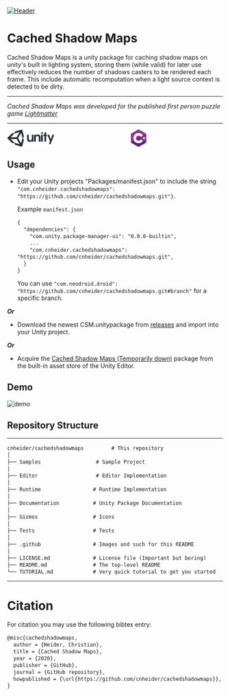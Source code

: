 [![Header](.github/images/header.png)](https://www.lightmattergame.com/)

# Cached Shadow Maps

Cached Shadow Maps is a unity package for caching shadow maps on unity's built in lighting system, storing
 them (while valid) for
 later
 use effectively reduces the number of shadows casters to be rendered each frame. This include
  automatic recomputation when a light source context is detected to be dirty.

---

_Cached Shadow Maps was developed for the published first person
 puzzle game [Lightmatter](https://www.lightmattergame.com/)_

---

<p align="center" width="100%">
  <a href="https://unity3d.com/">
    <img alt="unity" src=".github/images/unity.svg" height="40" align="left">
  </a>
  <a href="https://docs.microsoft.com/en-us/dotnet/csharp/index">
    <img alt="csharp" src=".github/images/csharp.svg" height="40" align="center">
  </a>
</p>

## Usage

- Edit your Unity projects "Packages/manifest.json" to include the string
  `"com.cnheider.cachedshadowmaps": "https://github.com/cnheider/cachedshadowmaps.git"}`.

  Example `manifest.json`
  ````
  {
    "dependencies": {
      "com.unity.package-manager-ui": "0.0.0-builtin",
      ...
      "com.cnheider.cachedshadowmaps": "https://github.com/cnheider/cachedshadowmaps.git",
    }
  }
  ````
  You can use `"com.neodroid.droid": "https://github.com/cnheider/cachedshadowmaps.git#branch"` for a specific
   branch.

***Or***

- Download the newest CSM.unitypackage from [releases](https://github.com/cnheider/cachedshadowmaps/releases
) and
 import into your Unity project.

***Or***

- Acquire the [Cached Shadow Maps (Temporarily down)](http://u3d.as/14cC) package from the built-in asset
 store of the Unity Editor.

## Demo

![demo](.github/images/demo.gif)

## Repository Structure
---
<!--        ├  └  ─  │        -->
    cnheider/cachedshadowmaps         # This repository
    │
    ├── Samples                  # Sample Project
    │
    ├── Editor                   # Editor Implementation
    │
    ├── Runtime                 # Runtime Implementation
    │
    ├── Documentation           # Unity Package Documentation
    │
    ├── Gizmos                  # Icons
    │
    ├── Tests                   # Tests
    │
    ├── .github                 # Images and such for this README
    │
    ├── LICENSE.md              # License file (Important but boring)
    ├── README.md               # The top-level README
    └── TUTORIAL.md             # Very quick tutorial to get you started
---

# Citation

For citation you may use the following bibtex entry:
````
@misc{cachedshadowmaps,
  author = {Heider, Christian},
  title = {Cached Shadow Maps},
  year = {2020},
  publisher = {GitHub},
  journal = {GitHub repository},
  howpublished = {\url{https://github.com/cnheider/cachedshadowmaps}},
}
````

